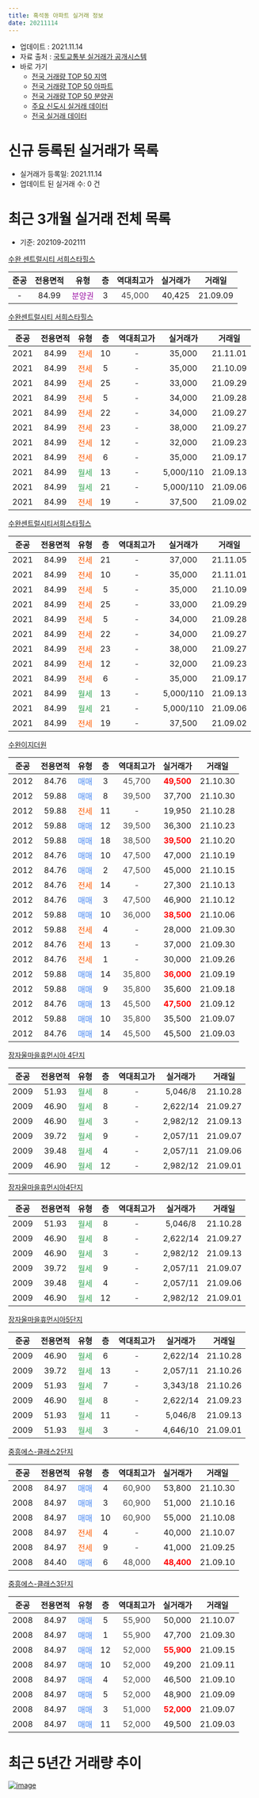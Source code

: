 ```yaml
---
title: 흑석동 아파트 실거래 정보
date: 20211114
---
```


* 업데이트 : 2021.11.14
* 자료 출처 : [국토교통부 실거래가 공개시스템](http://rt.molit.go.kr)
* 바로 가기
    * [전국 거래량 TOP 50 지역](https://apt-info.github.io/apt-trade-info/tr)
    * [전국 거래량 TOP 50 아파트](https://apt-info.github.io/apt-trade-info/ta)
    * [전국 거래량 TOP 50 분양권](https://apt-info.github.io/apt-trade-info/tb)
    * [주요 신도시 실거래 데이터](https://apt-info.github.io/apt-trade-info/newtown)
    * [전국 실거래 데이터](https://apt-info.github.io/apt-trade-info/all)



<script async src="https://pagead2.googlesyndication.com/pagead/js/adsbygoogle.js"></script>
<!-- 기본광고 -->
<ins class="adsbygoogle"
     style="display:block"
     data-ad-client="ca-pub-1142216861245946"
     data-ad-slot="4805727019"
     data-ad-format="auto"
     data-full-width-responsive="true"></ins>
<script>
     (adsbygoogle = window.adsbygoogle || []).push({});
</script>


# 신규 등록된 실거래가 목록

* 실거래가 등록일: 2021.11.14
* 업데이트 된 실거래 수: 0 건




<script async src="https://pagead2.googlesyndication.com/pagead/js/adsbygoogle.js"></script>
<!-- 기본광고 -->
<ins class="adsbygoogle"
     style="display:block"
     data-ad-client="ca-pub-1142216861245946"
     data-ad-slot="4805727019"
     data-ad-format="auto"
     data-full-width-responsive="true"></ins>
<script>
     (adsbygoogle = window.adsbygoogle || []).push({});
</script>


# 최근 3개월 실거래 전체 목록
* 기준: 202109-202111


[수완 센트럴시티 서희스타힐스](https://search.naver.com/search.naver?query=%EC%88%98%EC%99%84+%EC%84%BC%ED%8A%B8%EB%9F%B4%EC%8B%9C%ED%8B%B0+%EC%84%9C%ED%9D%AC%EC%8A%A4%ED%83%80%ED%9E%90%EC%8A%A4)

|준공|전용면적|유형|층|역대최고가|실거래가|거래일|
|:---:|:---:|:---:|:---:|:---:|:---:|:---:|
|-|84.99|<span style="color:#9C11A5">분양권</span>|3|<span style="color:#444444">45,000</span>|40,425|21.09.09|

[수완센트럴시티 서희스타힐스](https://search.naver.com/search.naver?query=%EC%88%98%EC%99%84%EC%84%BC%ED%8A%B8%EB%9F%B4%EC%8B%9C%ED%8B%B0+%EC%84%9C%ED%9D%AC%EC%8A%A4%ED%83%80%ED%9E%90%EC%8A%A4)

|준공|전용면적|유형|층|역대최고가|실거래가|거래일|
|:---:|:---:|:---:|:---:|:---:|:---:|:---:|
|2021|84.99|<span style="color:#FF5A00">전세</span>|10|<span style="color:#444444">-</span>|35,000|21.11.01|
|2021|84.99|<span style="color:#FF5A00">전세</span>|5|<span style="color:#444444">-</span>|35,000|21.10.09|
|2021|84.99|<span style="color:#FF5A00">전세</span>|25|<span style="color:#444444">-</span>|33,000|21.09.29|
|2021|84.99|<span style="color:#FF5A00">전세</span>|5|<span style="color:#444444">-</span>|34,000|21.09.28|
|2021|84.99|<span style="color:#FF5A00">전세</span>|22|<span style="color:#444444">-</span>|34,000|21.09.27|
|2021|84.99|<span style="color:#FF5A00">전세</span>|23|<span style="color:#444444">-</span>|38,000|21.09.27|
|2021|84.99|<span style="color:#FF5A00">전세</span>|12|<span style="color:#444444">-</span>|32,000|21.09.23|
|2021|84.99|<span style="color:#FF5A00">전세</span>|6|<span style="color:#444444">-</span>|35,000|21.09.17|
|2021|84.99|<span style="color:#34A853">월세</span>|13|<span style="color:#444444">-</span>|5,000/110|21.09.13|
|2021|84.99|<span style="color:#34A853">월세</span>|21|<span style="color:#444444">-</span>|5,000/110|21.09.06|
|2021|84.99|<span style="color:#FF5A00">전세</span>|19|<span style="color:#444444">-</span>|37,500|21.09.02|

[수완센트럴시티서희스타힐스](https://search.naver.com/search.naver?query=%EC%88%98%EC%99%84%EC%84%BC%ED%8A%B8%EB%9F%B4%EC%8B%9C%ED%8B%B0%EC%84%9C%ED%9D%AC%EC%8A%A4%ED%83%80%ED%9E%90%EC%8A%A4)

|준공|전용면적|유형|층|역대최고가|실거래가|거래일|
|:---:|:---:|:---:|:---:|:---:|:---:|:---:|
|2021|84.99|<span style="color:#FF5A00">전세</span>|21|<span style="color:#444444">-</span>|37,000|21.11.05|
|2021|84.99|<span style="color:#FF5A00">전세</span>|10|<span style="color:#444444">-</span>|35,000|21.11.01|
|2021|84.99|<span style="color:#FF5A00">전세</span>|5|<span style="color:#444444">-</span>|35,000|21.10.09|
|2021|84.99|<span style="color:#FF5A00">전세</span>|25|<span style="color:#444444">-</span>|33,000|21.09.29|
|2021|84.99|<span style="color:#FF5A00">전세</span>|5|<span style="color:#444444">-</span>|34,000|21.09.28|
|2021|84.99|<span style="color:#FF5A00">전세</span>|22|<span style="color:#444444">-</span>|34,000|21.09.27|
|2021|84.99|<span style="color:#FF5A00">전세</span>|23|<span style="color:#444444">-</span>|38,000|21.09.27|
|2021|84.99|<span style="color:#FF5A00">전세</span>|12|<span style="color:#444444">-</span>|32,000|21.09.23|
|2021|84.99|<span style="color:#FF5A00">전세</span>|6|<span style="color:#444444">-</span>|35,000|21.09.17|
|2021|84.99|<span style="color:#34A853">월세</span>|13|<span style="color:#444444">-</span>|5,000/110|21.09.13|
|2021|84.99|<span style="color:#34A853">월세</span>|21|<span style="color:#444444">-</span>|5,000/110|21.09.06|
|2021|84.99|<span style="color:#FF5A00">전세</span>|19|<span style="color:#444444">-</span>|37,500|21.09.02|

[수완이지더원](https://search.naver.com/search.naver?query=%EC%88%98%EC%99%84%EC%9D%B4%EC%A7%80%EB%8D%94%EC%9B%90)

|준공|전용면적|유형|층|역대최고가|실거래가|거래일|
|:---:|:---:|:---:|:---:|:---:|:---:|:---:|
|2012|84.76|<span style="color:#4285F3">매매</span>|3|<span style="color:#444444">45,700</span>|<b><span style="color:#FF0000">49,500</span></b>|21.10.30|
|2012|59.88|<span style="color:#4285F3">매매</span>|8|<span style="color:#444444">39,500</span>|37,700|21.10.30|
|2012|59.88|<span style="color:#FF5A00">전세</span>|11|<span style="color:#444444">-</span>|19,950|21.10.28|
|2012|59.88|<span style="color:#4285F3">매매</span>|12|<span style="color:#444444">39,500</span>|36,300|21.10.23|
|2012|59.88|<span style="color:#4285F3">매매</span>|18|<span style="color:#444444">38,500</span>|<b><span style="color:#FF0000">39,500</span></b>|21.10.20|
|2012|84.76|<span style="color:#4285F3">매매</span>|10|<span style="color:#444444">47,500</span>|47,000|21.10.19|
|2012|84.76|<span style="color:#4285F3">매매</span>|2|<span style="color:#444444">47,500</span>|45,000|21.10.15|
|2012|84.76|<span style="color:#FF5A00">전세</span>|14|<span style="color:#444444">-</span>|27,300|21.10.13|
|2012|84.76|<span style="color:#4285F3">매매</span>|3|<span style="color:#444444">47,500</span>|46,900|21.10.12|
|2012|59.88|<span style="color:#4285F3">매매</span>|10|<span style="color:#444444">36,000</span>|<b><span style="color:#FF0000">38,500</span></b>|21.10.06|
|2012|59.88|<span style="color:#FF5A00">전세</span>|4|<span style="color:#444444">-</span>|28,000|21.09.30|
|2012|84.76|<span style="color:#FF5A00">전세</span>|13|<span style="color:#444444">-</span>|37,000|21.09.30|
|2012|84.76|<span style="color:#FF5A00">전세</span>|1|<span style="color:#444444">-</span>|30,000|21.09.26|
|2012|59.88|<span style="color:#4285F3">매매</span>|14|<span style="color:#444444">35,800</span>|<b><span style="color:#FF0000">36,000</span></b>|21.09.19|
|2012|59.88|<span style="color:#4285F3">매매</span>|9|<span style="color:#444444">35,800</span>|35,600|21.09.18|
|2012|84.76|<span style="color:#4285F3">매매</span>|13|<span style="color:#444444">45,500</span>|<b><span style="color:#FF0000">47,500</span></b>|21.09.12|
|2012|59.88|<span style="color:#4285F3">매매</span>|10|<span style="color:#444444">35,800</span>|35,500|21.09.07|
|2012|84.76|<span style="color:#4285F3">매매</span>|14|<span style="color:#444444">45,500</span>|45,500|21.09.03|


<script async src="https://pagead2.googlesyndication.com/pagead/js/adsbygoogle.js"></script>
<!-- 기본광고 -->
<ins class="adsbygoogle"
     style="display:block"
     data-ad-client="ca-pub-1142216861245946"
     data-ad-slot="4805727019"
     data-ad-format="auto"
     data-full-width-responsive="true"></ins>
<script>
     (adsbygoogle = window.adsbygoogle || []).push({});
</script>


[장자울마을휴먼시아 4단지](https://search.naver.com/search.naver?query=%EC%9E%A5%EC%9E%90%EC%9A%B8%EB%A7%88%EC%9D%84%ED%9C%B4%EB%A8%BC%EC%8B%9C%EC%95%84+4%EB%8B%A8%EC%A7%80)

|준공|전용면적|유형|층|역대최고가|실거래가|거래일|
|:---:|:---:|:---:|:---:|:---:|:---:|:---:|
|2009|51.93|<span style="color:#34A853">월세</span>|8|<span style="color:#444444">-</span>|5,046/8|21.10.28|
|2009|46.90|<span style="color:#34A853">월세</span>|8|<span style="color:#444444">-</span>|2,622/14|21.09.27|
|2009|46.90|<span style="color:#34A853">월세</span>|3|<span style="color:#444444">-</span>|2,982/12|21.09.13|
|2009|39.72|<span style="color:#34A853">월세</span>|9|<span style="color:#444444">-</span>|2,057/11|21.09.07|
|2009|39.48|<span style="color:#34A853">월세</span>|4|<span style="color:#444444">-</span>|2,057/11|21.09.06|
|2009|46.90|<span style="color:#34A853">월세</span>|12|<span style="color:#444444">-</span>|2,982/12|21.09.01|

[장자울마을휴먼시아4단지](https://search.naver.com/search.naver?query=%EC%9E%A5%EC%9E%90%EC%9A%B8%EB%A7%88%EC%9D%84%ED%9C%B4%EB%A8%BC%EC%8B%9C%EC%95%844%EB%8B%A8%EC%A7%80)

|준공|전용면적|유형|층|역대최고가|실거래가|거래일|
|:---:|:---:|:---:|:---:|:---:|:---:|:---:|
|2009|51.93|<span style="color:#34A853">월세</span>|8|<span style="color:#444444">-</span>|5,046/8|21.10.28|
|2009|46.90|<span style="color:#34A853">월세</span>|8|<span style="color:#444444">-</span>|2,622/14|21.09.27|
|2009|46.90|<span style="color:#34A853">월세</span>|3|<span style="color:#444444">-</span>|2,982/12|21.09.13|
|2009|39.72|<span style="color:#34A853">월세</span>|9|<span style="color:#444444">-</span>|2,057/11|21.09.07|
|2009|39.48|<span style="color:#34A853">월세</span>|4|<span style="color:#444444">-</span>|2,057/11|21.09.06|
|2009|46.90|<span style="color:#34A853">월세</span>|12|<span style="color:#444444">-</span>|2,982/12|21.09.01|

[장자울마을휴먼시아5단지](https://search.naver.com/search.naver?query=%EC%9E%A5%EC%9E%90%EC%9A%B8%EB%A7%88%EC%9D%84%ED%9C%B4%EB%A8%BC%EC%8B%9C%EC%95%845%EB%8B%A8%EC%A7%80)

|준공|전용면적|유형|층|역대최고가|실거래가|거래일|
|:---:|:---:|:---:|:---:|:---:|:---:|:---:|
|2009|46.90|<span style="color:#34A853">월세</span>|6|<span style="color:#444444">-</span>|2,622/14|21.10.28|
|2009|39.72|<span style="color:#34A853">월세</span>|13|<span style="color:#444444">-</span>|2,057/11|21.10.26|
|2009|51.93|<span style="color:#34A853">월세</span>|7|<span style="color:#444444">-</span>|3,343/18|21.10.26|
|2009|46.90|<span style="color:#34A853">월세</span>|8|<span style="color:#444444">-</span>|2,622/14|21.09.23|
|2009|51.93|<span style="color:#34A853">월세</span>|11|<span style="color:#444444">-</span>|5,046/8|21.09.13|
|2009|51.93|<span style="color:#34A853">월세</span>|3|<span style="color:#444444">-</span>|4,646/10|21.09.01|

[중흥에스-클래스2단지](https://search.naver.com/search.naver?query=%EC%A4%91%ED%9D%A5%EC%97%90%EC%8A%A4-%ED%81%B4%EB%9E%98%EC%8A%A42%EB%8B%A8%EC%A7%80)

|준공|전용면적|유형|층|역대최고가|실거래가|거래일|
|:---:|:---:|:---:|:---:|:---:|:---:|:---:|
|2008|84.97|<span style="color:#4285F3">매매</span>|4|<span style="color:#444444">60,900</span>|53,800|21.10.30|
|2008|84.97|<span style="color:#4285F3">매매</span>|3|<span style="color:#444444">60,900</span>|51,000|21.10.16|
|2008|84.97|<span style="color:#4285F3">매매</span>|10|<span style="color:#444444">60,900</span>|55,000|21.10.08|
|2008|84.97|<span style="color:#FF5A00">전세</span>|4|<span style="color:#444444">-</span>|40,000|21.10.07|
|2008|84.97|<span style="color:#FF5A00">전세</span>|9|<span style="color:#444444">-</span>|41,000|21.09.25|
|2008|84.40|<span style="color:#4285F3">매매</span>|6|<span style="color:#444444">48,000</span>|<b><span style="color:#FF0000">48,400</span></b>|21.09.10|

[중흥에스-클래스3단지](https://search.naver.com/search.naver?query=%EC%A4%91%ED%9D%A5%EC%97%90%EC%8A%A4-%ED%81%B4%EB%9E%98%EC%8A%A43%EB%8B%A8%EC%A7%80)

|준공|전용면적|유형|층|역대최고가|실거래가|거래일|
|:---:|:---:|:---:|:---:|:---:|:---:|:---:|
|2008|84.97|<span style="color:#4285F3">매매</span>|5|<span style="color:#444444">55,900</span>|50,000|21.10.07|
|2008|84.97|<span style="color:#4285F3">매매</span>|1|<span style="color:#444444">55,900</span>|47,700|21.09.30|
|2008|84.97|<span style="color:#4285F3">매매</span>|12|<span style="color:#444444">52,000</span>|<b><span style="color:#FF0000">55,900</span></b>|21.09.15|
|2008|84.97|<span style="color:#4285F3">매매</span>|10|<span style="color:#444444">52,000</span>|49,200|21.09.11|
|2008|84.97|<span style="color:#4285F3">매매</span>|4|<span style="color:#444444">52,000</span>|46,500|21.09.10|
|2008|84.97|<span style="color:#4285F3">매매</span>|5|<span style="color:#444444">52,000</span>|48,900|21.09.09|
|2008|84.97|<span style="color:#4285F3">매매</span>|3|<span style="color:#444444">51,000</span>|<b><span style="color:#FF0000">52,000</span></b>|21.09.07|
|2008|84.97|<span style="color:#4285F3">매매</span>|11|<span style="color:#444444">52,000</span>|49,500|21.09.03|



<script async src="https://pagead2.googlesyndication.com/pagead/js/adsbygoogle.js"></script>
<!-- 기본광고 -->
<ins class="adsbygoogle"
     style="display:block"
     data-ad-client="ca-pub-1142216861245946"
     data-ad-slot="4805727019"
     data-ad-format="auto"
     data-full-width-responsive="true"></ins>
<script>
     (adsbygoogle = window.adsbygoogle || []).push({});
</script>


# 최근 5년간 거래량 추이


<div style="width:100%;">
    <canvas id="deal_progress" height="200"></canvas>
</div>

<script>
new Chart(document.getElementById("deal_progress"), {
    type: 'line',
    data: {
        labels: ['16.01','16.02','16.03','16.04','16.05','16.06','16.07','16.08','16.09','16.10','16.11','16.12','17.01','17.02','17.03','17.04','17.05','17.06','17.07','17.08','17.09','17.10','17.11','17.12','18.01','18.02','18.03','18.04','18.05','18.06','18.07','18.08','18.09','18.10','18.11','18.12','19.01','19.02','19.03','19.04','19.05','19.06','19.07','19.08','19.09','19.10','19.11','19.12','20.01','20.02','20.03','20.04','20.05','20.06','20.07','20.08','20.09','20.10','20.11','20.12','21.01','21.02','21.03','21.04','21.05','21.06','21.07','21.08','21.09','21.10','21.11'],
        datasets: [{
            label: '매매/분양권',
            data: [5,5,14,3,9,4,10,3,5,20,11,4,7,8,7,4,6,10,3,8,7,5,10,4,9,8,9,7,9,5,11,13,12,9,4,3,3,6,3,6,4,4,1,9,2,21,10,12,8,9,14,11,5,13,20,13,18,30,36,23,7,10,9,4,19,8,10,10,14,12,0],
            borderColor: "rgba(66, 133, 243, 1)",
            backgroundColor: "rgba(66, 133, 243, 0.05)",
            borderWidth: 1,
            pointRadius: 0,
            fill: false,
            lineTension: 0
        },{
            label: '전/월세',
            data: [12,15,11,12,6,12,12,12,10,24,7,8,8,6,6,7,4,5,6,63,20,12,13,10,5,7,10,13,16,5,10,9,11,11,9,13,12,9,8,13,10,4,7,42,13,12,10,7,7,11,11,14,10,15,10,11,11,13,15,16,8,14,4,17,8,3,13,46,35,10,3],
            borderColor: "rgba(255, 90, 0, 1)",
            backgroundColor: "rgba(255, 90, 0, 0.05)",
            borderWidth: 1,
            pointRadius: 0,
            fill: false,
            lineTension: 0
        },{
            label: '합계',
            data: [17,20,25,15,15,16,22,15,15,44,18,12,15,14,13,11,10,15,9,71,27,17,23,14,14,15,19,20,25,10,21,22,23,20,13,16,15,15,11,19,14,8,8,51,15,33,20,19,15,20,25,25,15,28,30,24,29,43,51,39,15,24,13,21,27,11,23,56,49,22,3],
            borderColor: "rgba(0, 0, 0, 1)",
            backgroundColor: "rgba(0, 0, 0, 0.03)",
            borderWidth: 0.1,
            pointRadius: 0,
            fill: true,
            lineTension: 0
        }
        ]
    },
    options: {
        responsive: true,
        title: {
            display: false
        },
        tooltips: {
            mode: 'index',
            intersect: false
        },
        hover: {
            mode: 'nearest',
            intersect: true
        },
        scales: {
            xAxes: [{
                display: true,
                scaleLabel: {
                    display: true,
                    labelString: '년/월'
                }
            }],
            yAxes: [{
                display: true,
                ticks: {
                    suggestedMin: 0,
                },
                scaleLabel: {
                    display: true,
                    labelString: '실거래 수'
                }
            }]
        }
    }
});

</script>


[![image](https://apt-info.github.io/images/2020-01-03-apt-trade-info/1024x500.png)](https://play.google.com/store/apps/details?id=com.aptinfo.apttradeinfo)

